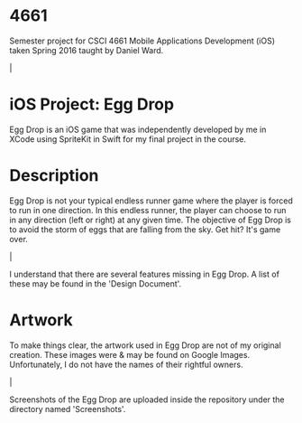 # 4661
Semester project for CSCI 4661 Mobile Applications Development (iOS) taken Spring 2016 taught by Daniel Ward.

|

# iOS Project: Egg Drop
Egg Drop is an iOS game that was independently developed by me in XCode using SpriteKit in Swift for my final project in the course.

# Description
Egg Drop is not your typical endless runner game where the player is forced to run in one direction.
In this endless runner, the player can choose to run in any direction (left or right) at any given time.
The objective of Egg Drop is to avoid the storm of eggs that are falling from the sky. Get hit? It's game over.

|

I understand that there are several features missing in Egg Drop. A list of these may be found in the 'Design Document'.

# Artwork
To make things clear, the artwork used in Egg Drop are not of my original creation.
These images were &amp; may be found on Google Images. Unfortunately, I do not have the names of their rightful owners.

|

Screenshots of the Egg Drop are uploaded inside the repository under the directory named 'Screenshots'.
